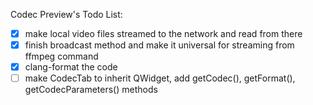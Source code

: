 Codec Preview's Todo List:

* [x] make local video files streamed to the network and read from there
* [x] finish broadcast method and make it universal for streaming from ffmpeg command
* [x] clang-format the code
* [ ] make CodecTab to inherit QWidget, add getCodec(), getFormat(), getCodecParameters() methods
